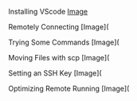 Installing VScode
[Image]()

Remotely Connecting
[Image](

Trying Some Commands
[Image](

Moving Files with scp
[Image](

Setting an SSH Key
[Image](

Optimizing Remote Running
[Image](

